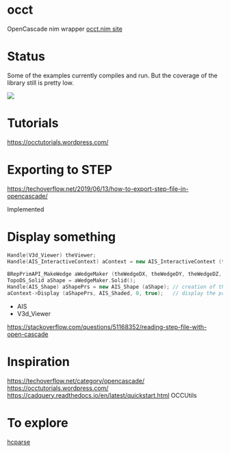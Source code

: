 # occt
OpenCascade nim wrapper
[occt.nim site](https://mantielero.github.io/occt-site/)

# Status
Some of the examples currently compiles and run. But the coverage of the library still is pretty low.

![](https://i.imgur.com/B7S6PIo.png)



# Tutorials
https://occtutorials.wordpress.com/

# Exporting to STEP
https://techoverflow.net/2019/06/13/how-to-export-step-file-in-opencascade/

Implemented

# Display something
```c++
Handle(V3d_Viewer) theViewer;
Handle(AIS_InteractiveContext) aContext = new AIS_InteractiveContext (theViewer);
 
BRepPrimAPI_MakeWedge aWedgeMaker (theWedgeDX, theWedgeDY, theWedgeDZ, theWedgeLtx);
TopoDS_Solid aShape = aWedgeMaker.Solid();
Handle(AIS_Shape) aShapePrs = new AIS_Shape (aShape); // creation of the presentable object
aContext->Display (aShapePrs, AIS_Shaded, 0, true);   // display the presentable object and redraw 3d viewer
```

- AIS
- V3d_Viewer

https://stackoverflow.com/questions/51168352/reading-step-file-with-open-cascade

# Inspiration
https://techoverflow.net/category/opencascade/
https://occtutorials.wordpress.com/
https://cadquery.readthedocs.io/en/latest/quickstart.html
OCCUtils

# To explore
[hcparse](https://github.com/haxscramper/hcparse)
